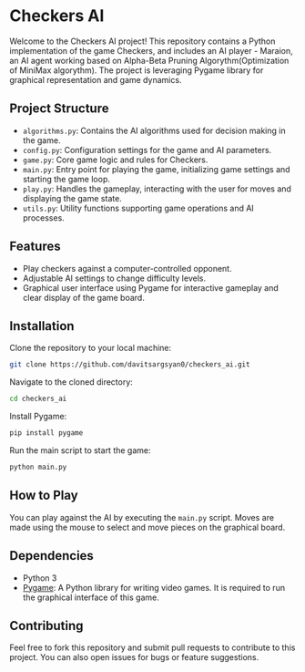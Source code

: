 # Checkers AI

Welcome to the Checkers AI project! This repository contains a Python implementation of the game Checkers, and includes an AI player - Maraion, an AI agent working based on Alpha-Beta Pruning Algorythm(Optimization of MiniMax algorythm). The project is leveraging Pygame library for graphical representation and game dynamics.

## Project Structure

- `algorithms.py`: Contains the AI algorithms used for decision making in the game.
- `config.py`: Configuration settings for the game and AI parameters.
- `game.py`: Core game logic and rules for Checkers.
- `main.py`: Entry point for playing the game, initializing game settings and starting the game loop.
- `play.py`: Handles the gameplay, interacting with the user for moves and displaying the game state.
- `utils.py`: Utility functions supporting game operations and AI processes.

## Features

- Play checkers against a computer-controlled opponent.
- Adjustable AI settings to change difficulty levels.
- Graphical user interface using Pygame for interactive gameplay and clear display of the game board.

## Installation

Clone the repository to your local machine:

```bash
git clone https://github.com/davitsargsyan0/checkers_ai.git
```

Navigate to the cloned directory:

```bash
cd checkers_ai
```

Install Pygame:

```bash
pip install pygame
```

Run the main script to start the game:

```bash
python main.py
```

## How to Play

You can play against the AI by executing the `main.py` script. Moves are made using the mouse to select and move pieces on the graphical board.

## Dependencies

- Python 3
- [Pygame](https://www.pygame.org/news): A Python library for writing video games. It is required to run the graphical interface of this game.

## Contributing

Feel free to fork this repository and submit pull requests to contribute to this project. You can also open issues for bugs or feature suggestions.
